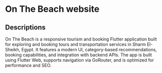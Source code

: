 # On The Beach website


## Descriptions

On The Beach is a responsive tourism and booking Flutter application built for exploring and booking tours and transportation services in Sharm El-Sheikh, Egypt.
It features a modern UI, category-based recommendations, booking capabilities, and integration with backend APIs.
The app is built using Flutter Web, supports navigation via GoRouter, and is optimized for performance and SEO.